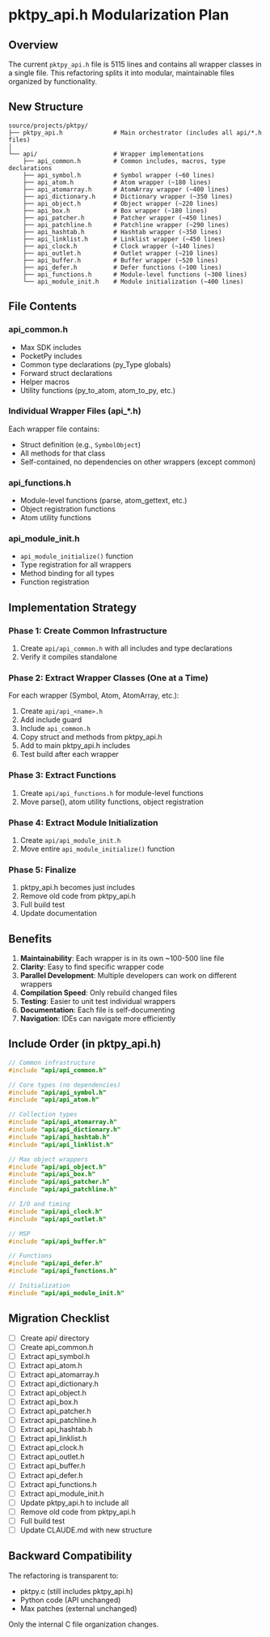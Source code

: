 # pktpy_api.h Modularization Plan

## Overview
The current `pktpy_api.h` file is 5115 lines and contains all wrapper classes in a single file. This refactoring splits it into modular, maintainable files organized by functionality.

## New Structure

```
source/projects/pktpy/
├── pktpy_api.h              # Main orchestrator (includes all api/*.h files)
│
└── api/                     # Wrapper implementations
    ├── api_common.h         # Common includes, macros, type declarations
    ├── api_symbol.h         # Symbol wrapper (~60 lines)
    ├── api_atom.h           # Atom wrapper (~180 lines)
    ├── api_atomarray.h      # AtomArray wrapper (~400 lines)
    ├── api_dictionary.h     # Dictionary wrapper (~350 lines)
    ├── api_object.h         # Object wrapper (~220 lines)
    ├── api_box.h            # Box wrapper (~180 lines)
    ├── api_patcher.h        # Patcher wrapper (~450 lines)
    ├── api_patchline.h      # Patchline wrapper (~290 lines)
    ├── api_hashtab.h        # Hashtab wrapper (~350 lines)
    ├── api_linklist.h       # Linklist wrapper (~450 lines)
    ├── api_clock.h          # Clock wrapper (~140 lines)
    ├── api_outlet.h         # Outlet wrapper (~210 lines)
    ├── api_buffer.h         # Buffer wrapper (~520 lines)
    ├── api_defer.h          # Defer functions (~100 lines)
    ├── api_functions.h      # Module-level functions (~300 lines)
    └── api_module_init.h    # Module initialization (~400 lines)
```

## File Contents

### api_common.h
- Max SDK includes
- PocketPy includes
- Common type declarations (py_Type globals)
- Forward struct declarations
- Helper macros
- Utility functions (py_to_atom, atom_to_py, etc.)

### Individual Wrapper Files (api_*.h)
Each wrapper file contains:
- Struct definition (e.g., `SymbolObject`)
- All methods for that class
- Self-contained, no dependencies on other wrappers (except common)

### api_functions.h
- Module-level functions (parse, atom_gettext, etc.)
- Object registration functions
- Atom utility functions

### api_module_init.h
- `api_module_initialize()` function
- Type registration for all wrappers
- Method binding for all types
- Function registration

## Implementation Strategy

### Phase 1: Create Common Infrastructure
1. Create `api/api_common.h` with all includes and type declarations
2. Verify it compiles standalone

### Phase 2: Extract Wrapper Classes (One at a Time)
For each wrapper (Symbol, Atom, AtomArray, etc.):
1. Create `api/api_<name>.h`
2. Add include guard
3. Include `api_common.h`
4. Copy struct and methods from pktpy_api.h
5. Add to main pktpy_api.h includes
6. Test build after each wrapper

### Phase 3: Extract Functions
1. Create `api/api_functions.h` for module-level functions
2. Move parse(), atom utility functions, object registration

### Phase 4: Extract Module Initialization
1. Create `api/api_module_init.h`
2. Move entire `api_module_initialize()` function

### Phase 5: Finalize
1. pktpy_api.h becomes just includes
2. Remove old code from pktpy_api.h
3. Full build test
4. Update documentation

## Benefits

1. **Maintainability**: Each wrapper is in its own ~100-500 line file
2. **Clarity**: Easy to find specific wrapper code
3. **Parallel Development**: Multiple developers can work on different wrappers
4. **Compilation Speed**: Only rebuild changed files
5. **Testing**: Easier to unit test individual wrappers
6. **Documentation**: Each file is self-documenting
7. **Navigation**: IDEs can navigate more efficiently

## Include Order (in pktpy_api.h)

```c
// Common infrastructure
#include "api/api_common.h"

// Core types (no dependencies)
#include "api/api_symbol.h"
#include "api/api_atom.h"

// Collection types
#include "api/api_atomarray.h"
#include "api/api_dictionary.h"
#include "api/api_hashtab.h"
#include "api/api_linklist.h"

// Max object wrappers
#include "api/api_object.h"
#include "api/api_box.h"
#include "api/api_patcher.h"
#include "api/api_patchline.h"

// I/O and timing
#include "api/api_clock.h"
#include "api/api_outlet.h"

// MSP
#include "api/api_buffer.h"

// Functions
#include "api/api_defer.h"
#include "api/api_functions.h"

// Initialization
#include "api/api_module_init.h"
```

## Migration Checklist

- [ ] Create api/ directory
- [ ] Create api_common.h
- [ ] Extract api_symbol.h
- [ ] Extract api_atom.h
- [ ] Extract api_atomarray.h
- [ ] Extract api_dictionary.h
- [ ] Extract api_object.h
- [ ] Extract api_box.h
- [ ] Extract api_patcher.h
- [ ] Extract api_patchline.h
- [ ] Extract api_hashtab.h
- [ ] Extract api_linklist.h
- [ ] Extract api_clock.h
- [ ] Extract api_outlet.h
- [ ] Extract api_buffer.h
- [ ] Extract api_defer.h
- [ ] Extract api_functions.h
- [ ] Extract api_module_init.h
- [ ] Update pktpy_api.h to include all
- [ ] Remove old code from pktpy_api.h
- [ ] Full build test
- [ ] Update CLAUDE.md with new structure

## Backward Compatibility

The refactoring is transparent to:
- pktpy.c (still includes pktpy_api.h)
- Python code (API unchanged)
- Max patches (external unchanged)

Only the internal C file organization changes.
